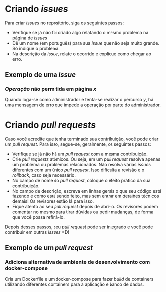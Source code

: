 # Criando _issues_

Para criar _issues_ no repositório, siga os seguintes passos:
- Verifique se já não foi criado algo relatando o mesmo problema na página de _issues_
- Dê um nome (em português) para sua _issue_ que não seja muito grande. Só indique o problema.
- Na descrição da _issue_, relate o ocorrido e explique como chegar ao erro.

## Exemplo de uma _issue_

### _Operação_ não permitida em página _x_

Quando loga-se como administrador e tenta-se realizar o percurso _y_, há uma mensagem
de erro que impede a operação por parte do administrador.

# Criando _pull requests_

Caso você acredite que tenha terminado sua contribuição, você pode criar um _pull request_. Para isso, segue-se, geralmente, os seguintes passos:
- Verifique se já não há um _pull request_ com a mesma contribuição.
- Crie _pull requests_ atômicos. Ou seja, em um _pull request_ resolva apenas um problema ou problemas relacionados. Não resolva várias _issues_ diferentes com um único _pull request_. Isso dificulta a revisão e o _rollback_, caso seja necessário.
- No campo de nome do _pull request_, coloque o efeito prático da sua contribuição.
- No campo de descrição, escreva em linhas gerais o que seu código está fazendo e como está sendo feito, mas sem entrar em detalhes técnicos demais! Os revisores estão lá para isso.
- Fique atento ao seu _pull request_ depois de abri-lo. Os revisores podem comentar no mesmo para tirar dúvidas ou pedir mudanças, de forma que você possa refiná-lo.

Depois desses passos, seu _pull request_ pode ser integrado e você pode contribuir em outras _issues_ =D!

## Exemplo de um _pull request_  

### Adiciona alternativa de ambiente de desenvolvimento com docker-compose

Cria um Dockerfile e um docker-compose para fazer _build_ de containers utilizando diferentes containers para a aplicação e banco de dados.
